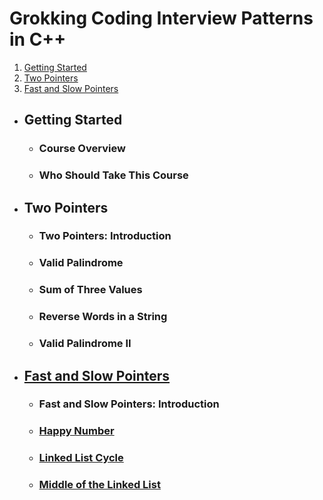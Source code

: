 # Grokking Coding Interview Patterns in C++

1. [Getting Started](#getting-started)
2. [Two Pointers](#two-pointers)
3. [Fast and Slow Pointers](#fast-and-slow-pointers)

- ## Getting Started
    - ### Course Overview
    - ### Who Should Take This Course

- ## Two Pointers
    - ### Two Pointers: Introduction
    - ### Valid Palindrome
    - ### Sum of Three Values
    - ### Reverse Words in a String
    - ### Valid Palindrome II

- ## [Fast and Slow Pointers](./Chapter_3.md)
    - ### Fast and Slow Pointers: Introduction
    - ### [Happy Number](./Chapter_3.md#happy-number)
    - ### [Linked List Cycle](./Chapter_3.md#linked-list-cycle)
    - ### [Middle of the Linked List](./Chapter_3.md#middle-of-the-linked-list)

